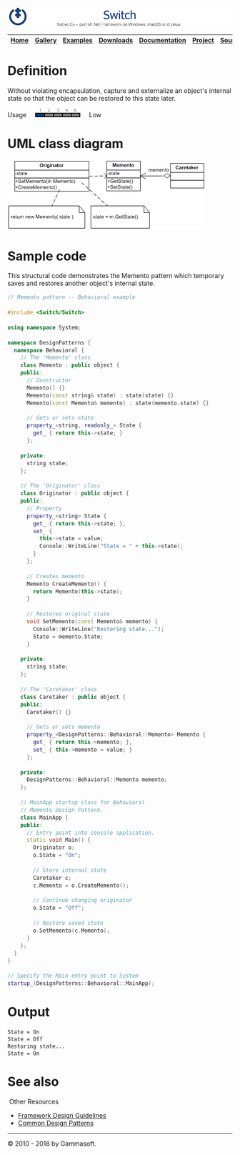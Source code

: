[![Switch Header](Pictures/SwitchNativeC++port.png)](https://gammasoft71.wixsite.com/switch)

| [Home](Home.md) | [Gallery](Gallery.md) | [Examples](Examples.md) | [Downloads](Downloads.md) | [Documentation](Documentation.md) | [Project](https://sourceforge.net/projects/switchpro) | [Source](https://github.com/gammasoft71/switch) | [License](License.md) | [Gammasoft](https://gammasoft71.wixsite.com/gammasoft) |
|-----------------|-----------------------|-------------------------|-------------------------|-----------------------------------|-------------------------------------------------------|-------------------------------------------------|-----------------------|---------------------------------------------------------|

# Definition

Without violating encapsulation, capture and externalize an object's internal state so that the object can be restored to this state later.

Usage     ![Usage](Pictures/Usage1.png)     Low


# UML class diagram

![AbstractFactory](Pictures/DesignPatterns/memento.gif)

# Sample code

This structural code demonstrates the Memento pattern which temporary saves and restores another object's internal state.

```c++
// Memento pattern -- Behavioral example
 
#include <Switch/Switch>
 
using namespace System;
 
namespace DesignPatterns {
  namespace Behavioral {
    // The 'Memento' class
    class Memento : public object {
    public:
      // Constructor
      Memento() {}
      Memento(const string& state) : state(state) {}
      Memento(const Memento& memento) : state(memento.state) {}
      
      // Gets or sets state
      property_<string, readonly_> State {
        get_ { return this->state; }
      };
 
    private:
      string state;
    };
    
    // The 'Originator' class
    class Originator : public object {
    public:
      // Property
      property_<string> State {
        get_ { return this->state; },
        set_ {
          this->state = value;
          Console::WriteLine("State = " + this->state);
        }
      };
      
      // Creates memento
      Memento CreateMemento() {
        return Memento(this->state);
      }
      
      // Restores original state
      void SetMemento(const Memento& memento) {
        Console::WriteLine("Restoring state...");
        State = memento.State;
      }
 
    private:
      string state;
    };
    
    // The 'Caretaker' class
    class Caretaker : public object {
    public:
      Caretaker() {}
      
      // Gets or sets memento
      property_<DesignPatterns::Behavioral::Memento> Memento {
        get_ { return this->memento; },
        set_ { this->memento = value; }
      };
 
    private:
      DesignPatterns::Behavioral::Memento memento;
    };
 
    // MainApp startup class for Behavioral
    // Memento Design Pattern.
    class MainApp {
    public:
      // Entry point into console application.
      static void Main() {
        Originator o;
        o.State = "On";
        
        // Store internal state
        Caretaker c;
        c.Memento = o.CreateMemento();
        
        // Continue changing originator
        o.State = "Off";
        
        // Restore saved state
        o.SetMemento(c.Memento);
      }
    };
  }
}
 
// Specify the Main entry point to System
startup_(DesignPatterns::Behavioral::MainApp);
```

# Output

```
State = On
State = Off
Restoring state...
State = On
```

# See also
​
Other Resources

* [Framework Design Guidelines](FrameworkDesignGuidelines.md)
* [Common Design Patterns](CommonDesignPatterns.md)

______________________________________________________________________________________________

© 2010 - 2018 by Gammasoft.
